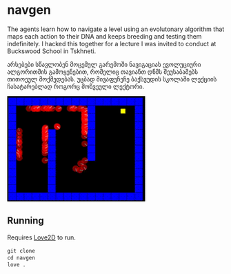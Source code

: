 # navgen
The agents learn how to navigate a level using an evolutonary algorithm that
maps each action to their DNA and keeps breeding and testing them indefinitely.
I hacked this together for a lecture I was invited to conduct at Buckswood
School in Tskhneti.

არსებები სწავლობენ მოცემულ გარემოში ნავიგაციას ევოლუციური ალგორითმის
გამოყენებით, რომელიც თავიანთ დნმს შეუსაბამებს თითოეულ მოქმედებას. უცბად
მივაფუჩეჩე ბაქსვუდის სკოლაში ლექციის ჩასატარებლად როგორც მოწვეული ლექტორი.

![The agents trying their best](./navgen_preview.gif)

## Running

Requires [Love2D](love2d.org) to run.

```
git clone
cd navgen
love .
```

